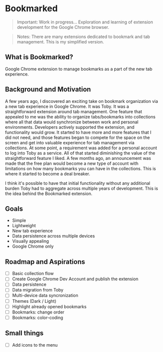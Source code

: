 # Bookmarked

> Important: Work in progress... Exploration and learning of extension development for the Google Chrome browser.

> Notes: There are many extensions dedicated to bookmark and tab management. This is my simplified version.

## What is Bookmarked?

Google Chrome extension to manage bookmarks as a part of the new tab experience.

## Background and Motivation

A few years ago, I discovered an exciting take on bookmark organization via a new tab experience in Google Chrome. It was Toby. It was a straightforward extension around tab management. One feature that appealed to me was the ability to organize tabs/bookmarks into collections where all that data would synchronize between work and personal environments. Developers actively supported the extension, and functionality would grow. It started to have more and more features that I did not need, and those features began to compete for the space on the screen and get into valuable experience for tab management via collections. At some point, a requirement was added for a personal account to log into Toby as a service. All of that started diminishing the value of the straightforward feature I liked. A few months ago, an announcement was made that the free plan would become a new type of account with limitations on how many bookmarks you can have in the collections. This is where it started to become a deal breaker.

I think it's possible to have that initial functionality without any additional burden Toby had to aggregate across multiple years of development. This is the idea behind the Bookmarked extension.

## Goals

- Simple
- Lightweight
- New tab experience
- Data persistence across multiple devices
- Visually appealing
- Google Chrome only

## Roadmap and Aspirations

- [ ] Basic collection flow
- [ ] Create Google Chrome Dev Account and publish the extension
- [ ] Data persistence
- [ ] Data migration from Toby
- [ ] Multi-device data syncronization
- [ ] Themes (Dark / Light)
- [ ] Highlight already opened bookmarks
- [ ] Bookmarks: change order
- [ ] Bookmarks: color-coding

## Small things

- [ ] Add icons to the menu
